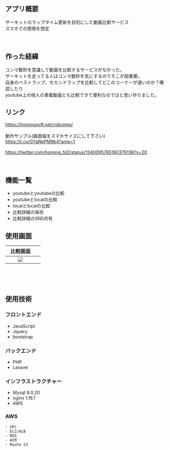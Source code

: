 ## アプリ概要
サーキットのラップタイム更新を目的にした動画比較サービス<br>
スマホでの使用を想定<br>
<br>
<br>

## 作った経緯
コンマ数秒を意識して動画を比較するサービスがなかった。<br>
サーキットを走ってる人はコンマ数秒を気にするのでそこが超重要。<br>
自身のベストラップ、セカンドラップを比較してどこのコーナーが速いのか？確認したり<br>
youtube上の他人の車載動画とも比較できて便利なのではと思い作りました。<br>

## リンク
https://homingsoft.net/vidcomp/ <br>
<br>
動作サンプル(画面幅をスマホサイズにして下さい)<br>
https://t.co/GYaNkPM9b4?amp=1<br>
<br>
https://twitter.com/homing_fd2/status/1340095765180379136?s=20<br>
<br>
<br>

## 機能一覧
- youtubeとyoutubeの比較
- youtubeとlocalの比較
- localとlocalの比較
- 比較詳細の保存
- 比較詳細のSNS共有

## 使用画面

| 比較画面　|   |
| :----: | :----: |
| <img src="https://user-images.githubusercontent.com/72111956/107892429-5d728400-6f68-11eb-872b-e532ca898251.png">    |
<br>

<br>
<br>

## 使用技術

### フロントエンド
- JavaScript
- Jquery
- bootstrap

### バックエンド
- PHP
- Laravel

### インフラストラクチャー
- Mysql 8.0.20
- nginx 1.16.1
- AWS

### AWS
    - VPC
    - EC2/ALB
    - RDS
    - ACM
    - Route 53

<br>
<br>
